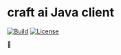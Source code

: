 # **craft ai** Java client

[![Build](https://img.shields.io/travis/craft-ai/craft-ai-client-java/master.svg?style=flat-square)](https://travis-ci.org/craft-ai/craft-ai-client-java) [![License](https://img.shields.io/badge/license-BSD--3--Clause-42358A.svg?style=flat-square)](LICENSE)

🚧

